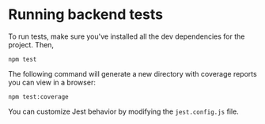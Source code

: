 # Running backend tests

To run tests, make sure you've installed all the 
dev dependencies for the project. Then,

```shell
npm test
```

The following command will generate a new 
directory with coverage reports you can view in 
a browser:

```shell
npm test:coverage
```

You can customize Jest behavior by modifying the `jest.config.js` file.
